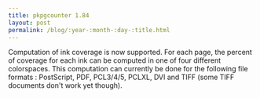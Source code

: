 ```yaml
---
title: pkpgcounter 1.84
layout: post
permalink: /blog/:year-:month-:day-:title.html
---
```


Computation of ink coverage is now supported. For each page, the percent of coverage for each ink can be computed in one of four different colorspaces. This computation can currently be done for the following file formats : PostScript, PDF, PCL3/4/5, PCLXL, DVI and TIFF (some TIFF documents don't work yet though).
